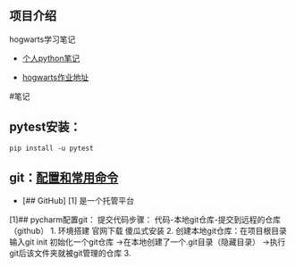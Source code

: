 ## 项目介绍
hogwarts学习笔记

- [个人python笔记](https://github.com/zwnong/Python.git)


- [hogwarts作业地址](https://github.com/zwnong/HogwartsSDE17_zwnong.git)


#笔记
## pytest安装：
    pip install -u pytest
    
## git：[配置和常用命令](https://ceshiren.com/t/topic/7405)
        
- [## GitHub] [1]
    是一个托管平台
    
[1]## pycharm配置git：
    提交代码步骤： 代码-本地git仓库-提交到远程的仓库（github）
    1. 环境搭建 官网下载 傻瓜式安装
    2. 创建本地git仓库：在项目根目录输入git init 初始化一个git仓库
        ->在本地创建了一个.git目录（隐藏目录）
        ->执行git后该文件夹就被git管理的仓库
    3. 
  
